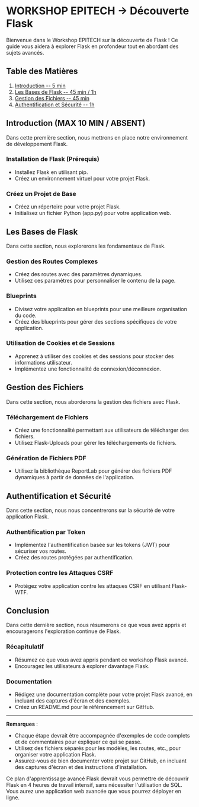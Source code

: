 # WORKSHOP EPITECH -> Découverte Flask

Bienvenue dans le Workshop EPITECH sur la découverte de Flask ! Ce guide vous aidera à explorer Flask en profondeur tout en abordant des sujets avancés.

## Table des Matières

1. [Introduction -- 5 min](#introduction)
2. [Les Bases de Flask -- 45 min / 1h](#bases)
3. [Gestion des Fichiers -- 45 min](#gestion)
4. [Authentification et Sécurité -- 1h](#security)

## Introduction (MAX 10 MIN / ABSENT)

Dans cette première section, nous mettrons en place notre environnement de développement Flask.

### Installation de Flask (Prérequis)

- Installez Flask en utilisant pip.
- Créez un environnement virtuel pour votre projet Flask.

### Créez un Projet de Base

- Créez un répertoire pour votre projet Flask.
- Initialisez un fichier Python (app.py) pour votre application web.

## Les Bases de Flask

Dans cette section, nous explorerons les fondamentaux de Flask.

### Gestion des Routes Complexes

- Créez des routes avec des paramètres dynamiques.
- Utilisez ces paramètres pour personnaliser le contenu de la page.

### Blueprints

- Divisez votre application en blueprints pour une meilleure organisation du code.
- Créez des blueprints pour gérer des sections spécifiques de votre application.

### Utilisation de Cookies et de Sessions

- Apprenez à utiliser des cookies et des sessions pour stocker des informations utilisateur.
- Implémentez une fonctionnalité de connexion/déconnexion.

## Gestion des Fichiers

Dans cette section, nous aborderons la gestion des fichiers avec Flask.

### Téléchargement de Fichiers

- Créez une fonctionnalité permettant aux utilisateurs de télécharger des fichiers.
- Utilisez Flask-Uploads pour gérer les téléchargements de fichiers.

### Génération de Fichiers PDF

- Utilisez la bibliothèque ReportLab pour générer des fichiers PDF dynamiques à partir de données de l'application.

## Authentification et Sécurité

Dans cette section, nous nous concentrerons sur la sécurité de votre application Flask.

### Authentification par Token

- Implémentez l'authentification basée sur les tokens (JWT) pour sécuriser vos routes.
- Créez des routes protégées par authentification.

### Protection contre les Attaques CSRF

- Protégez votre application contre les attaques CSRF en utilisant Flask-WTF.

## Conclusion

Dans cette dernière section, nous résumerons ce que vous avez appris et encouragerons l'exploration continue de Flask.

### Récapitulatif

- Résumez ce que vous avez appris pendant ce workshop Flask avancé.
- Encouragez les utilisateurs à explorer davantage Flask.

### Documentation

- Rédigez une documentation complète pour votre projet Flask avancé, en incluant des captures d'écran et des exemples.
- Créez un README.md pour le référencement sur GitHub.

---
**Remarques** :
- Chaque étape devrait être accompagnée d'exemples de code complets et de commentaires pour expliquer ce qui se passe.
- Utilisez des fichiers séparés pour les modèles, les routes, etc., pour organiser votre application Flask.
- Assurez-vous de bien documenter votre projet sur GitHub, en incluant des captures d'écran et des instructions d'installation.

Ce plan d'apprentissage avancé Flask devrait vous permettre de découvrir Flask en 4 heures de travail intensif, sans nécessiter l'utilisation de SQL. Vous aurez une application web avancée que vous pourrez déployer en ligne.
